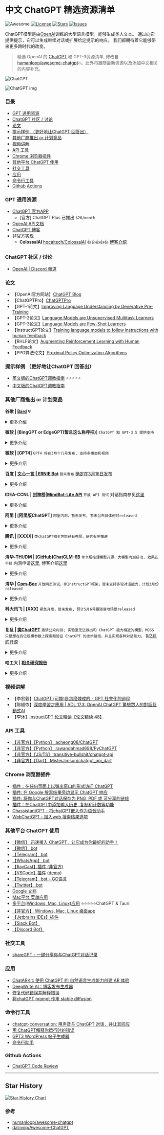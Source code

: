 

# 中文 ChatGPT 精选资源清单  

![Awesome](https://cdn.rawgit.com/sindresorhus/awesome/d7305f38d29fed78fa85652e3a63e154dd8e8829/media/badge.svg) [![License](https://img.shields.io/github/license/DeepTecher/awesome-ChatGPT-resource-zh)](https://github.com/DeepTecher/awesome-ChatGPT-resource-zh/blob/master/LICENSE) [![Stars](https://img.shields.io/github/stars/DeepTecher/awesome-ChatGPT-resource-zh)](https://github.com/DeepTecher/awesome-ChatGPT-resource-zh) [![Issues](https://img.shields.io/github/issues/DeepTecher/awesome-ChatGPT-resource-zh)](https://github.com/DeepTecher/awesome-ChatGPT-resource-zh/issues)




ChatGPT模型是由[OpenAI](https://openai.com/)训练的大型语言模型，能够生成类人文本。 通过向它提供提示，它可以生成继续对话或扩展给定提示的响应。 我们都期待着它能够带来更多跨时代的改变。

> 精选 OpenAI 的 [ChatGPT](https://chat.openai.com) 和 GPT-3资源清单,  修改自 [humanloop/awesome-chatgpt](https://github.com/humanloop/awesome-chatgpt):fire:。此外将跟随最新资源以及添加中文相关的内容补充。

![ChatGPT](./imgs/chatgpt-header.png)

![ChatGPT img](./imgs/ChatGPT_Diagram.svg)

### 目录

- [GPT 通用资源](#gpt-通用资源)
- [ChatGPT 社区 / 讨论](#chatgpt-社区--讨论)
- [论文](#论文)
- [提示样例 （更好地让ChatGPT 回答出）](#提示样例-更好地让chatgpt-回答出)
- [其他厂商推出 or 计划竞品](#其他厂商推出-or-计划竞品)
- [视频讲解](#视频讲解)
- [API 工具](#api-工具)
- [Chrome 浏览器插件](#chrome-浏览器插件)
- [其他平台 ChatGPT 使用](#其他平台-chatgpt-使用)
- [社交工具](#社交工具)
- [应用](#应用)
- [命令行工具](#命令行工具)
- [Github Actions](#github-actions)


### GPT 通用资源

- [ChatGPT 官方APP](https://chat.openai.com)
  - [官方] ChatGPT Plus 已推出 `$20/month`
- [OpenAI API文档](https://beta.openai.com/docs)
- [ChatGPT 博客](https://openai.com/blog/chatgpt/)
- 非官方实现
  - **ColossalAI** [hpcaitech/ColossalAI](https://github.com/hpcaitech/ColossalAI/tree/main/applications/ChatGPT) :+1::+1::+1::+1::+1: [博客介绍](https://www.hpc-ai.tech/blog/colossal-ai-chatgpt)

### ChatGPT 社区 / 讨论
- [OpenAI | Discord 频道](https://discord.com/invite/openai)

### 论文
- 【OpenAI官方网站】[ChatGPT Blog](https://openai.com/blog/chatgpt/)  
- 【ChatGPTPro】[ChatGPTPro](https://chatgpt.pro/)  
- 【GPT-1论文】[Improving Language Understanding by Generative Pre-Training](https://cdn.openai.com/research-covers/language-unsupervised/language_understanding_paper.pdf)  
- 【GPT-2论文】[Language Models are Unsupervised Multitask Learners](https://cdn.openai.com/better-language-models/language_models_are_unsupervised_multitask_learners.pdf)  
- 【GPT-3论文】[Language Models are Few-Shot Learners](https://arxiv.org/abs/2005.14165)  
- 【InstructGPT论文】[Training language models to follow instructions with human feedback](https://arxiv.org/pdf/2203.02155.pdf)  
- 【RHLF论文】[Augmenting Reinforcement Learning with Human Feedback](https://www.cs.utexas.edu/~ai-lab/pubs/ICML_IL11-knox.pdf)  
- 【PPO算法论文】[Proximal Policy Optimization Algorithms](https://arxiv.org/abs/1707.06347)  

### 提示样例 （更好地让ChatGPT 回答出）

- [英文版的ChatGPT调教指南](https://github.com/f/awesome-chatgpt-prompts)  :star::star::star::star::star:
- [中文版的ChatGPT调教指南](https://github.com/PlexPt/awesome-chatgpt-prompts-zh)


### 其他厂商推出 or 计划竞品
**谷歌 | [Bard](https://blog.google/technology/ai/bard-google-ai-search-updates/)**  :broken_heart:

<details>
<summary>更多介绍</summary>

<br>

- [量子位 | 谷歌版ChatGPT灾难级发布，市值一夜狂跌7000亿，熬夜网友：退钱！](https://mp.weixin.qq.com/s/ErBVGG-HcdV1i6mIVPlwyg)
---

</details> 

**微软 | [BingGPT or EdgeGPT(暂且这么称呼把)]** `ChatGPT 和 GPT-3.5 提供支持`

<details>
<summary>更多介绍</summary>

<br>

- 【官方】[申请候补使用(PS:需通过使用微软 Edge 浏览器打开)](https://www.bing.com/new)
- 【官方】[微软旗下所有产品将全线整合ChatGPT...](https://mp.weixin.qq.com/s/w1r7zvtu19XCdzx75dWl4Q)
- [ API 调用方法](https://github.com/acheong08/EdgeGPT)
- [新智元 | 颠覆历史！「ChatGPT搜索引擎」发布，微软市值一夜飙涨5450亿](https://mp.weixin.qq.com/s/03EDC_Vl8SAM52oJvkX5SA)
- [独家丨拿到ChatGPT版Bing搜索的内测后，我觉得所有大厂都该慌了。](https://mp.weixin.qq.com/s/RUxpwL5Nf98GctgWdiLdVQ)
---

</details> 

**微软 | [GPT4]** `GPT4 将在3月十几号发布, 支持多模态和视频`

<details>
<summary>更多介绍</summary>

<br>

- [量子位 | 微软：GPT-4下周发布，剑指多模态，可支持视频](https://mp.weixin.qq.com/s/tIBDwFD73CWpuBc9FTxEJQ)
---

</details> 

**百度 | [文心一言 | ERNIE Bot](https://baike.baidu.com/item/%E6%96%87%E5%BF%83%E4%B8%80%E8%A8%80/62642976)** `暂未发布` [确定在3月16日发布](https://baijiahao.baidu.com/s?id=1759077896821259105&fromModule=lemma_middle-info)
<details>
<summary>更多介绍</summary>

<br>

- 【官方】[文心一言，3月16日见！](https://baijiahao.baidu.com/s?id=1759077896821259105&fromModule=lemma_middle-info)
- 【官方】[官宣：文心一言](https://mp.weixin.qq.com/s/0-8X9FPouteKzNiK6DPaiA)
- 【新闻时讯】[百度版ChatGPT文心一言3月完成内测对外开放..香港股价一度上涨13%，为三个月来最大涨幅](https://www.zaobao.com.sg/realtime/china/story20230207-1360557)
---

</details> 

**IDEA-CCNL | [封神榜|MindBot-Lite API](https://fengshenbang-lm.com/mindbot-lite)** `开放 API 测试` 对话指南参见[这里](https://mp.weixin.qq.com/s/Ihxegu_YW9jOkxW5ZAmauw)
<details>
<summary>更多介绍</summary>

<br>

- 【官方】[与MindBot-Lite唠嗑，你需要这份对话指南](https://mp.weixin.qq.com/s/Ihxegu_YW9jOkxW5ZAmauw)
---

</details>

**阿里 | [阿里版ChatGPT]** `阿里内测，暂未发布, 暂未公布具体何时released`
<details>
<summary>更多介绍</summary>

<br>

- [阿里版ChatGPT已进入测试！中文聊天截图曝光，达摩院出品](https://mp.weixin.qq.com/s/xQmX9EnrKLAUxsEoCZXJVg)
---

</details>

**腾讯 | [XXXX]** `类chatGPT相关方向已有布局，研究有序推进` 
<details>
<summary>更多介绍</summary>

<br>

- [腾讯：在ChatGPT和AIGC相关方向上有布局，专项研究有序推进](https://k.sina.com.cn/article_5044281310_12ca99fde02001ybg9.html#/)
---

</details>

**清华-THUDM | [[GitHub]ChatGLM-6B](https://github.com/THUDM/ChatGLM-6B)** `单卡版推理模型开源，大模型内测启动, 效果还不错`  内测申请[这里](https://chatglm.cn/login), 博客介绍[这里](https://chatglm.cn/blog)
<details>
<summary>更多介绍</summary>

<br>

- 【官方】[ChatGLM：千亿基座的对话模型开启内测](https://chatglm.cn/blog)
- [ChatGLM：千亿基座的对话模型启动内测，单卡版模型已全面开源](https://zhuanlan.zhihu.com/p/613862055)
- 【知乎问题】[如何评价智谱 AI 发布的 ChatGLM，以及开源支持单卡推理的 ChatGLM-6B 模型？](https://www.zhihu.com/question/589484629/answer/2935869281)
---

</details>

**清华 | [Cpm-Bee](https://live.openbmb.org/models/bee)**  `开放网页测试，非InstructGPT框架，暂未支持多轮对话能力，计划3月份released`

<details>
<summary>更多介绍</summary>

<br>

- 【官方】[登顶 ZeroCLUE！CPM-Bee 凭什么这样强？](https://mp.weixin.qq.com/s/5NEYk0xQu0CqTkqu5o6rhg)
- 【官方】[小工具撬动大模型，『模力表格』惊喜问世](https://mp.weixin.qq.com/s/XoQN-QQhzWZAPdw7EKBuUg)
---

</details> 

**科大讯飞 | [XXX]** `紧急开发，暂未发布, 预计5月6号跟随落地场景released`
<details>
<summary>更多介绍</summary>

<br>

- [科大讯飞被曝加紧开发中国版ChatGPT，具体发布时间已确定](https://mp.weixin.qq.com/s/o8D9GGlkmJ_RvaDL9filEQ)
---

</details>


**复旦 | [类ChatGPT](https://moss.fastnlp.top/)** `邀请公众内测; 实验室无法做出和 ChatGPT 能力相近的模型，MOSS 只是想在百亿规模参数上探索和验证 ChatGPT 的技术路线，并且实现各种对话能力。` 拟[3月底开源](https://finance.sina.com.cn/jjxw/2023-02-26/doc-imyhzxxr5017027.shtml)

<details>
<summary>更多介绍</summary>

<br>

- 【报道】[复旦教授邱锡鹏：MOSS大模型拟3月底开源](https://finance.sina.com.cn/jjxw/2023-02-26/doc-imyhzxxr5017027.shtml)
- 【报道】[复旦团队发布国内首个类ChatGPT模型MOSS，邀公众参与内测](https://www.shobserver.com/staticsg/res/html/web/newsDetail.html?id=584634)
- 【报道】[复旦MOSS团队致歉：还不成熟，没想到引起这么大的关注](https://www.toutiao.com/article/7202413664077644322/?tt_from=weixin&utm_campaign=client_share&app=news_article&utm_source=weixin&iid=0&utm_medium=toutiao_ios&share_token=F48B4299-E9E1-4801-9582-1C69E12CD4DE&wxshare_count=2&source=m_redirect&wid=1676944293806)
- 【知乎相关提问】[复旦团队发布国内首个类 ChatGPT 模型 MOSS，将为国内大语言模型的探索和应用带来哪些影响?](https://www.zhihu.com/question/585248111)
---

</details> 

**哈工大 | [相关研究报告](./pdfs/230311-哈尔滨工业大学-ChatGPT调研报告.pdf)**

<details>
<summary>更多介绍</summary>
<br>

- 【报告】[230311-哈尔滨工业大学-ChatGPT调研报告.pdf](./pdfs/230311-哈尔滨工业大学-ChatGPT调研报告.pdf)

</details> 


### 视频讲解
- 【李宏毅】[ChatGPT (可能)是怎麼煉成的 - GPT 社會化的過程](https://www.bilibili.com/video/BV1U84y167i3?p=1&vd_source=71b548de6de953e10b96b6547ada83f2)   
- 【陈縕侬】[深度學習之應用 | ADL 17.3: OpenAI ChatGPT 驚驗眾人的對話互動式AI](https://www.bilibili.com/video/BV1U84y167i3?p=3&vd_source=71b548de6de953e10b96b6547ada83f2)  
- 【李沐】[InstructGPT 论文精读【论文精读·48】](https://www.bilibili.com/video/BV1hd4y187CR/?spm_id_from=333.788&vd_source=71b548de6de953e10b96b6547ada83f2)


### API 工具

- [【非官方】【Python】 acheong08/ChatGPT ](https://github.com/acheong08/ChatGPT)
- [【非官方】【Python】 rawandahmad698/PyChatGPT ](https://github.com/rawandahmad698/PyChatGPT)
- [【非官方】【JS/TS】 transitive-bullshit/chatgpt-api ](https://github.com/transitive-bullshit/chatgpt-api)
- [【非官方】【Dart】 MisterJimson/chatgpt_api_dart](https://github.com/MisterJimson/chatgpt_api_dart)


### Chrome 浏览器插件
- [插件：在任何页面上以弹出窗口的形式访问 ChatGPT](https://github.com/kazuki-sf/ChatGPT_Extension)
- [插件: 在 Google 搜索结果旁边显示 ChatGPT 响应](https://github.com/wong2/chat-gpt-google-extension)
- [插件: 将你与ChatGPT对话保存为 PNG, PDF 或 可分享的链接](https://github.com/liady/ChatGPT-pdf)
- [插件：在ChatGPT中添加输入历史, 复制和计数等功能](https://chrome.google.com/webstore/detail/superpower-chatgpt/amhmeenmapldpjdedekalnfifgnpfnkc)
- [ChassistantGPT - 将chatGPT嵌入作为语音助手](https://github.com/idosal/assistant-chat-gpt)
- [WebChatGPT - 加入web 搜索结果选项](https://github.com/qunash/chatgpt-advanced/)

### 其他平台 ChatGPT 使用
- [【微信】 迅速接入 ChatGPT，让它成为你最好的助手！](https://github.com/fuergaosi233/wechat-chatgpt)
- [【微信】 bot ](https://github.com/AutumnWhj/ChatGPT-wechat-bot)
- [【Telegram】 bot](https://github.com/franalgaba/chatgpt-telegram-bot-serverless)
- [【WhatsApp】 bot](https://github.com/danielgross/whatsapp-gpt)
- [【RayCast】插件  (非官方)](https://github.com/abielzulio/chatgpt-raycast)
- [【VSCode】插件](https://github.com/mpociot/chatgpt-vscode) ([demo](https://twitter.com/marcelpociot/status/1599180144551526400))
- [【Telegram】 bot - GO语言](https://github.com/m1guelpf/chatgpt-telegram)
- [【Twitter】 bot](https://github.com/transitive-bullshit/chatgpt-twitter-bot) 
- [ Google 文档](https://github.com/cesarhuret/docGPT)
- [ Mac平台 菜单应用](https://github.com/vincelwt/chatgpt-mac)
- [ 多平台(Windows, Mac, Linux)应用](https://github.com/lencx/ChatGPT)  :star::star::star::star::star:ChatGPT & Tauri
- [【非官方】 Windows, Mac, Linux 桌面app](https://github.com/sonnylazuardi/chatgpt-desktop)
- [【Jetbrains IDEs】插件](https://github.com/LiLittleCat/intellij-chatgpt)
- [【Slack Bot】](https://github.com/pedrorito/ChatGPTSlackBot)
- [【Discord Bot】](https://github.com/m1guelpf/chatgpt-discord)


### 社交工具
- [shareGPT - 一键分享你与ChatGPT对话记录](https://github.com/domeccleston/sharegpt)

### 应用
- [ChatARKit: 使用 ChatGPT 的 自然语言生成能力创建 AR 体验](https://github.com/trzy/ChatARKit)
- [DeepWrite AI：博客发布生成器](https://github.com/simplysabir/AI-Writing-Assistant)
- [修复代码错误并解释错误](https://github.com/shobrook/adrenaline/)
- [将chatGPT prompt 作用 stable diffusion](https://github.com/hallatore/stable-diffusion-webui-chatgpt-utilities)

### 命令行工具 
- [chatgpt-conversation: 用声音与 ChatGPT 对话，并让其回应](https://github.com/platelminto/chatgpt-conversation)
- [用 ChatGPT解释你运行时的错误](https://github.com/shobrook/stackexplain)
- [GPT3 WordPress 帖子生成器](https://github.com/nicolaballotta/gtp3-wordpress-post-generator)
- [命令行助手](https://github.com/diciaup/assistant-cli)

### Github Actions
- [ChatGPT Code Review](https://github.com/kxxt/chatgpt-action)



---

## Star History

[![Star History Chart](https://api.star-history.com/svg?repos=DeepTecher/awesome-ChatGPT-resource-zh&type=Timeline)](https://star-history.com/#DeepTecher/awesome-ChatGPT-resource-zh&Timeline)

### 参考

* [humanloop/awesome-chatgpt](https://github.com/humanloop/awesome-chatgpt) 
* [dalinvip/Awesome-ChatGPT](https://github.com/dalinvip/Awesome-ChatGPT) 
